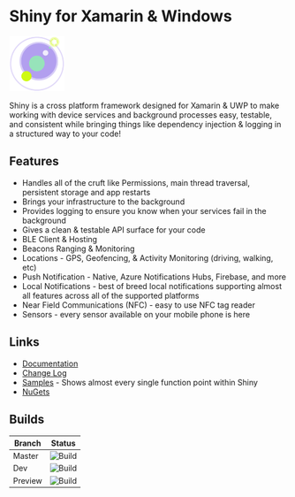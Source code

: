 ﻿# Shiny for Xamarin & Windows 
<img src="art/logo.png" width="100" /> 

Shiny is a cross platform framework designed for Xamarin & UWP to make working with device services and background processes easy, testable, and consistent while bringing
things like dependency injection & logging in a structured way to your code!

## Features
* Handles all of the cruft like Permissions, main thread traversal, persistent storage and app restarts
* Brings your infrastructure to the background
* Provides logging to ensure you know when your services fail in the background 
* Gives a clean & testable API surface for your code
* BLE Client & Hosting
* Beacons Ranging & Monitoring
* Locations - GPS, Geofencing, & Activity Monitoring (driving, walking, etc)
* Push Notification - Native, Azure Notifications Hubs, Firebase, and more
* Local Notifications - best of breed local notifications supporting almost all features across all of the supported platforms
* Near Field Communications (NFC) - easy to use NFC tag reader
* Sensors - every sensor available on your mobile phone is here

## Links
* [Documentation](https://shinyorg.github.io)
* [Change Log](https://shinyorg.github.io/release-notes/)
* [Samples](https://github.com/shinyorg/shiny/tree/master/samples) - Shows almost every single function point within Shiny
* [NuGets](https://shinyorg.github.io/setup/nuget)

## Builds

Branch|Status
------|------
Master|![Build](https://img.shields.io/github/workflow/status/shinyorg/shiny/Build/master?style=for-the-badge)|
Dev|![Build](https://img.shields.io/github/workflow/status/shinyorg/shiny/Build/dev?style=for-the-badge)|
Preview|![Build](https://img.shields.io/github/workflow/status/shinyorg/shiny/Build/preview?style=for-the-badge)|

